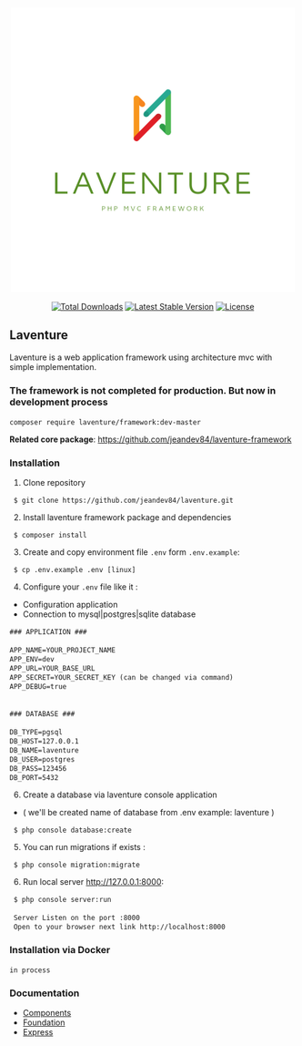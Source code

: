 <p align="center">
<a href="#" target="_blank">
 <img src="./public/assets/images/laventure.png" width="500">
</a>
</p>


<p align="center">
<a href="https://packagist.org/packages/laventure/framework"><img src="https://img.shields.io/packagist/dt/laventure/framework" alt="Total Downloads"></a>
<a href="https://packagist.org/packages/laventure/framework"><img src="https://img.shields.io/packagist/v/laventure/framework" alt="Latest Stable Version"></a>
<a href="https://packagist.org/packages/laventure/framework"><img src="https://img.shields.io/packagist/l/laventure/framework" alt="License"></a>
</p>

## Laventure
Laventure is a web application framework using architecture mvc with simple implementation.


### The framework is not completed for production. But now in development process
```composer require laventure/framework:dev-master```

**Related core package**: https://github.com/jeandev84/laventure-framework


### Installation

1. Clone repository
```
 $ git clone https://github.com/jeandev84/laventure.git
```

2. Install laventure framework package and dependencies
```
 $ composer install
```

3. Create and copy environment file `.env` form `.env.example`:
```
 $ cp .env.example .env [linux]
```

4. Configure your `.env` file like it :
- Configuration application
- Connection to mysql|postgres|sqlite database
```
### APPLICATION ###

APP_NAME=YOUR_PROJECT_NAME
APP_ENV=dev
APP_URL=YOUR_BASE_URL
APP_SECRET=YOUR_SECRET_KEY (can be changed via command)
APP_DEBUG=true


### DATABASE ###

DB_TYPE=pgsql
DB_HOST=127.0.0.1
DB_NAME=laventure
DB_USER=postgres
DB_PASS=123456
DB_PORT=5432
```

6. Create a database via laventure console application
* ( we'll be created name of database from .env example: laventure )
```
 $ php console database:create 
```

5. You can run migrations if exists :
```
 $ php console migration:migrate
```

6. Run local server http://127.0.0.1:8000:
```
 $ php console server:run
 
 Server Listen on the port :8000
 Open to your browser next link http://localhost:8000
```

### Installation via Docker
```
in process
```


### Documentation
- [Components](https://github.com/jeandev84/laventure-framework/tree/master/docs/components/list.md)
- [Foundation](https://github.com/jeandev84/laventure-framework/tree/master/docs/foundation/list.md)
- [Express](https://github.com/jeandev84/laventure-framework/tree/master/docs/express/list.md)